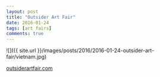 ```yaml
---
layout: post
title: "Outsider Art Fair"
date: 2016-01-24
tags: [art fairs]
comments: true
---
```

![]({{ site.url }}/images/posts/2016/2016-01-24-outsider-art-fair/vietnam.jpg)

[outsiderartfair.com](http://outsiderartfair.com)
